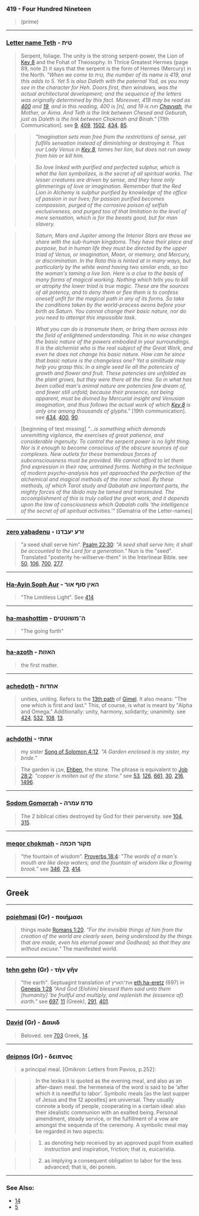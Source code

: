 ### 419 - Four Hundred Nineteen
> (prime)

---

### [Letter name Teth](/keys/TITh) - טית
> Serpent, foliage. The unity is the strong serpent-power, the Lion of [Key 8](8) and the Fohat of Theosophy. In Thrice Greatest Hermes (page 89, note 2) it says that the serpent is the form of Hermes (Mercury) in the North. *"When we come to טית, the number of its name is 419, and this adds to 5. Yet 5 is also Daleth with the paternal Yod, as you may see in the character for Heh. Doors first, then windows, was the actual architectural development; and the sequence of the letters was originally determined by this fact. Moreover, 419 may be read as [400](400) and [19](19), and in this reading, 400 is [ת], and 19 is חוה [Chavvah](/keys/ChVH), the Mother, or Aima. And Teth is the link between Chesed and Geburah, just as Daleth is the link between Chokmah and Binah."* [11th Communication]. see [9](9), [409](409), [1502](1502), [434](434), [85](85).

> > *"Imagination sets man free from the restrictions of sense, yet fulfills sensation instead of diminishing or destroying it. Thus our Lady Venus in [Key 8](8), tames her lion, but does not run away from him or kill him.*

> > *So love linked with purified and perfected sulphur, which is what the lion symbolizes, is the secret of all spiritual works. The lesser creatures are driven by sense, and they have only glimmerings of love or imagination. Remember that the Red Lion in Alchemy is sulphur purified by knowledge of the office of passion in our lives; for passion purified becomes compassion, purged of the corrosive poison of selfish exclusiveness, and purged too of that limitation to the level of mere sensation, which is for the beasts good, but for man slavery.*

> > *Saturn, Mars and Jupiter among the Interior Stars are those we share with the sub-human kingdoms. They have their place and purpose, but in human life they must be directed by the upper triad of Venus, or imagination, Moon, or memory, and Mercury, or discrimination. In the Rota this is hinted at in many ways, but particularly by the white wand having two similar ends, so too the woman's taming a live lion. Here is a clue to the basis of many forms of magical working. Nothing which tells you to kill or atrophy the lower triad is true magic. These are the sources of all potency, and to deny them or flee them is to confess oneself unfit for the magical path in any of its forms. So take the conditions taken by the world-process aeons before your birth as Saturn. You cannot change their basic nature, nor do you need to attempt this impossible task.*

> > *What you can do is transmute them, or bring them across into the field of enlightened understanding. This in no wise changes the basic nature of the powers embodied in your surroundings. It is the alchemist who is the real subject of the Great Work, and even he does not change his basic nature. How can he since that basic nature is the changeless one? Yet a similitude may help you grasp this: In a single seed lie all the potencies of growth and flower and fruit. These potencies are unfolded as the plant grows, but they were there all the time. So in what has been called man's animal nature are potencies few dream of, and fewer still unfold; because their presence, not being apparent, must be divined by Mercurial insight and Venusian imagination, and thus follows the actual work of which [Key 8](8) is only one among thousands of glyphs."* [19th communication]. see [434](434), [400](400), [90](90).

> [beginning of text missing] *"...is something which demands unremitting vigilance, the exercises of great patience, and considerable ingenuity. To control the serpent power is no light thing. Nor is it enough to become conscious of the obscure sources of our complexes. New outlets for these tremendous forces of subconsciousness must be provided. We cannot afford to let them find expression in their raw, untrained forms. Nothing in the technique of modern psycho-analysis has yet approached the perfection of the alchemical and magical methods of the inner school. By these methods, of which Tarot study and Qabalah are important parts, the mighty forces of the libido may be tamed and transmuted. The accomplishment of this is truly called the great work, and it depends upon the law of consciousness which Qabalah calls 'the intelligence of the secret of all spiritual activities.'"* [Gematria of the Letter-names]

---

### [zero yabadenu](/keys/ZRO.IOBDNV) - זרע יעבדנו
> "a seed shall serve him". [Psalm 22:30](http://biblehub.com/psalms/22-30.htm): *"A seed shall serve him; it shall be accounted to the Lord for a generation."* Nun is the "seed". Translated "posterity he-willserve-them" in the Interlinear Bible. see [50](50), [106](106), [700](700), [277](277).


---

### [Ha-Ayin Soph Aur](/keys/HAIN.SVP.AVR) - האין סוף אור
> "The Limitless Light". See [414](414)

---

### [ha-mashottim](/keys/H-MShVTTIM) - ה־משוטטים
> "The going forth"

---

### [ha-azoth](/keys/HAZVTh) - האזות
> the first matter.

---

### [achedoth](/keys/AChDVTh) - אחדות
> unities, uniting. Refers to the [13th path](13) of [Gimel](/keys/G). It also means: "The one which is first and last." This, of course, is what is meant by "Alpha and Omega." Additionally: unity, harmony, solidarity; unanimity. see [424](424), [532](532), [108](108), [13](13).

---

### [achdothi](/keys/AChThI) - אחתי
> my sister [Song of Solomon 4:12](http://biblehub.com/songs/4-12.htm). *"A Garden enclosed is my sister, my bride."*

> The garden is אבן, [Ehben](/keys/ABN), the stone. The phrase is equivalent to [Job 28:2](http://biblehub.com/job/28-12.htm): *"copper is molten out of the stone."* see [53](53), [126](126), [661](661), [30](30), [216](216), [1496](1496).

---

### [Sodom Gomorrah](/keys/SDM.OMRH) - סדמ עמרה
> The 2 biblical cities destroyed by God for their perversity. see [104](104), [315](315).

---

### [meqor chokmah](/keys/MQVR.ChKMH) - מקור חכמה
> "the fountain of wisdom". [Proverbs 18:4](http://biblehub.com/proverbs/18-4.htm): *"The words of a man's mouth are like deep waters; and the fountain of wisdom like a flowing brook."* see [346](346), [73](73), [414](414).

---

## Greek

---

### [poiehmasi](/greek?word=poihmasi) (Gr) - ποιήμασι
> things made [Romans 1:20](http://biblehub.com/romans/1-20.htm). *"For the invisible things of him from the creation of the world are clearly seen, being understood by the things that are made, even his eternal power and Godhead; so that they are without excuse."* The manifested world.

---

### [tehn gehn](/greek?word=) (Gr) - τὴν γῆν
> "the earth". Septuagint translation of את־הארץ [eth ha-eretz](/keys/ATh-HARTz) (697) in [Genesis 1:28](http://biblehub.com/genesis/1-28.htm) *"And God [Elohim] blessed them said unto them [humanity] 'be fruitful and multiply, and replenish the (essence of) earth."* see [697](697), [11](11) (Greek), [291](291), [401](401).

---

### [David](/greek?word=dauid) (Gr) - Δαυιδ
> Beloved. see [703](703) Greek, [14](14).

---

### [deipnos](/greek?word=deipnos) (Gr) - δειπνος
> a principal meal. [Omikron: Letters from Pavios, p.252]:

> > In the lexika it is quoted as the evening meal, and also as an after-dawn meal. the hermeneia of the word is said to be 'after which it is needful to labor'. Symbolic meals [as the last supper of Jesus and the 12 apostles] are universal. They usually connote a body of people, cooperating in a certain ideal: also their idealistic communion with an exalted being. Personal amendment, steady service, or the fulfillment of a vow are amongst the sequenda of the ceremony. A symbolic meal may be regarded in two aspects:

> > 1. as denoting help received by an approved pupil from exalted instruction and inspiration, friction; that is, euicaristia.

> > 2. as implying a consequent obligation to labor for the less advanced; that is, dei ponein.

---

### See Also:

- [14](14)
- [5](5)
